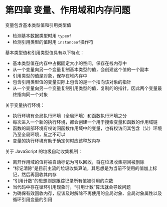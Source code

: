 # 第四章 变量、作用域和内存问题

变量包含基本类型值和引用类型值

-   检测基本数据类型时用 `typeof`
-   检测引用类型的值时用 `instanceof`操作符

基本类型值和引用类型值具有以下特点：

-   基本类型值在内存中占据固定大小的空间，保存在栈内存中
-   从一个变量向另一个变量复制基本类型的值，会创建这个值的一个副本
-   引用类型的值是对象，保存在堆内存中
-   包含引用类型值的变量实际上包含的是一个指向该对象的指针
-   从一个变量向另一个变量复制引用类型的值，复制的的指针，因此两个变量最终指向同一个对象

关于变量执行环境：

-   执行环境有全局执行环境（全局环境）和函数执行环境之分
-   每次进入一个新的执行环境，都会创建一个用于搜索变量和函数的作用域链
-   函数的局部环境有权访问函数作用域中的变量，也有权访问其包含（父）环境乃至全局环境，反之不可以
-   变量的执行环境有助于确定何时应该释放内存

关于 JavaScript 的垃圾自动收集机制：

-   离开作用域的值将被自动标记为可以回收，将在垃圾收集期间被删除
-   “标记清除”是目前主流的垃圾收集算法，其思想是为当前不使用的值加上标记，然后再回收其内存
-   “引用计数”的思想则是跟踪记录所有值被引用的次数
-   当代码中存在循环引用现象时，“引用计数”算法就会导致问题
-   为确保有效回收内存，应该及时解除不再使用的全局对象、全局对象属性以及循环引用变量的引用
